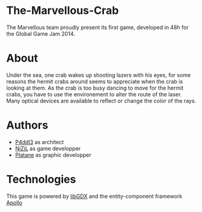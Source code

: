 The-Marvellous-Crab
===================
The Marvellous team proudly present its first game, developed in 48h for the Global Game Jam 2014.

About
=====
Under the sea, one crab wakes up shooting lazers with his eyes, for some reasons the hermit crabs around seems to appreciate when the crab is looking at them. As the crab is too busy dancing to move for the hermit crabs, you have to use the environement to alter the route of the laser. Many optical devices are available to reflect or change the color of the rays.

Authors
=======
 * [P4ddl3](https://github.com/p4ddl3) as architect
 * [NiZiL](https://github.com/nizil) as game developper
 * [Platane](https://github.com/Platane) as graphic developper

Technologies
============
This game is powered by [libGDX](http://libgdx.badlogicgames.com/) and the entity-component framework [Apollo](http://gamadu.com/apollo/)
